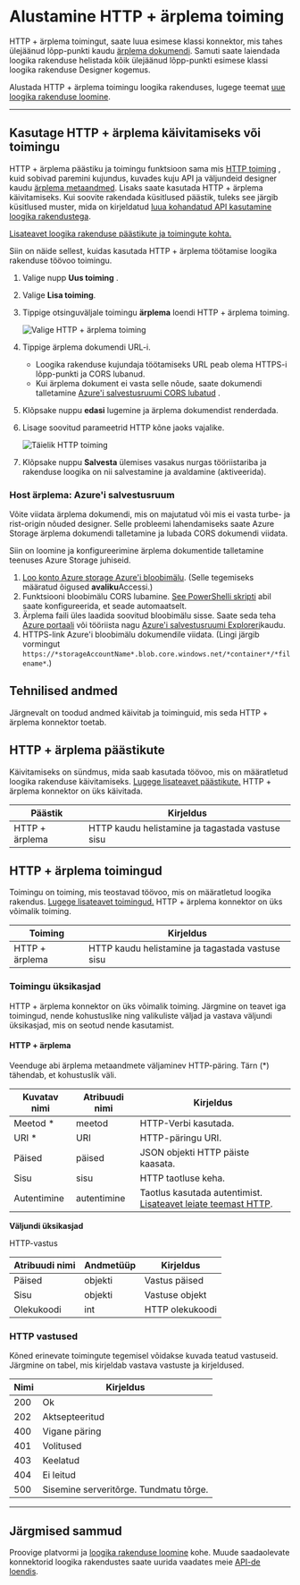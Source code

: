 
<properties
    pageTitle="Lisada HTTP + ärplema toimingu loogika rakendustes | Microsoft Azure'i"
    description="Ülevaade HTTP + ärplema toimingu ja toimingud"
    services=""
    documentationCenter=""
    authors="jeffhollan"
    manager="erikre"
    editor=""
    tags="connectors"/>

<tags
   ms.service="logic-apps"
   ms.devlang="na"
   ms.topic="article"
   ms.tgt_pltfrm="na"
   ms.workload="na"
   ms.date="07/18/2016"
   ms.author="jehollan"/>

# <a name="get-started-with-the-http--swagger-action"></a>Alustamine HTTP + ärplema toiming

HTTP + ärplema toimingut, saate luua esimese klassi konnektor, mis tahes ülejäänud lõpp-punkti kaudu [ärplema dokumendi](https://swagger.io). Samuti saate laiendada loogika rakenduse helistada kõik ülejäänud lõpp-punkti esimese klassi loogika rakenduse Designer kogemus.

Alustada HTTP + ärplema toimingu loogika rakenduses, lugege teemat [uue loogika rakenduse loomine](../app-service-logic/app-service-logic-create-a-logic-app.md).

---

## <a name="use-http--swagger-as-a-trigger-or-an-action"></a>Kasutage HTTP + ärplema käivitamiseks või toimingu

HTTP + ärplema päästiku ja toimingu funktsioon sama mis [HTTP toiming](connectors-native-http.md) , kuid sobivad paremini kujundus, kuvades kuju API ja väljundeid designer kaudu [ärplema metaandmed](https://swagger.io). Lisaks saate kasutada HTTP + ärplema käivitamiseks. Kui soovite rakendada küsitlused päästik, tuleks see järgib küsitlused muster, mida on kirjeldatud [luua kohandatud API kasutamine loogika rakendustega](../app-service-logic/app-service-logic-create-api-app.md#polling-triggers).

[Lisateavet loogika rakenduse päästikute ja toimingute kohta.](connectors-overview.md)

Siin on näide sellest, kuidas kasutada HTTP + ärplema töötamise loogika rakenduse töövoo toimingu.

1. Valige nupp **Uus toiming** .
2. Valige **Lisa toiming**.
3. Tippige otsinguväljale toimingu **ärplema** loendi HTTP + ärplema toiming.

    ![Valige HTTP + ärplema toiming](./media/connectors-native-http-swagger/using-action-1.png)

4. Tippige ärplema dokumendi URL-i.
    - Loogika rakenduse kujundaja töötamiseks URL peab olema HTTPS-i lõpp-punkti ja CORS lubanud.
    - Kui ärplema dokument ei vasta selle nõude, saate dokumendi talletamine [Azure'i salvestusruumi CORS lubatud](#hosting-swagger-from-storage) .
5. Klõpsake nuppu **edasi** lugemine ja ärplema dokumendist renderdada.
6. Lisage soovitud parameetrid HTTP kõne jaoks vajalike.

    ![Täielik HTTP toiming](./media/connectors-native-http-swagger/using-action-2.png)

1. Klõpsake nuppu **Salvesta** ülemises vasakus nurgas tööriistariba ja rakenduse loogika on nii salvestamine ja avaldamine (aktiveerida).

### <a name="host-swagger-from-azure-storage"></a>Host ärplema: Azure'i salvestusruum

Võite viidata ärplema dokumendi, mis on majutatud või mis ei vasta turbe- ja rist-origin nõuded designer. Selle probleemi lahendamiseks saate Azure Storage ärplema dokumendi talletamine ja lubada CORS dokumendi viidata.  

Siin on loomine ja konfigureerimine ärplema dokumentide talletamine teenuses Azure Storage juhiseid.

1. [Loo konto Azure storage Azure'i bloobimälu](../storage/storage-create-storage-account.md). (Selle tegemiseks määratud õigused **avaliku**Accessi.)
2. Funktsiooni bloobimälu CORS lubamine. [See PowerShelli skripti](https://github.com/logicappsio/EnableCORSAzureBlob/blob/master/EnableCORSAzureBlob.ps1) abil saate konfigureerida, et seade automaatselt.
3. Ärplema faili üles laadida soovitud bloobimälu sisse. Saate seda teha [Azure portaali](https://portal.azure.com) või tööriista nagu [Azure'i salvestusruumi Exploreri](http://storageexplorer.com/)kaudu.
1. HTTPS-link Azure'i bloobimälu dokumendile viidata. (Lingi järgib vormingut `https://*storageAccountName*.blob.core.windows.net/*container*/*filename*`.)



## <a name="technical-details"></a>Tehnilised andmed

Järgnevalt on toodud andmed käivitab ja toiminguid, mis seda HTTP + ärplema konnektor toetab.

## <a name="http--swagger-triggers"></a>HTTP + ärplema päästikute

Käivitamiseks on sündmus, mida saab kasutada töövoo, mis on määratletud loogika rakenduse käivitamiseks. [Lugege lisateavet päästikute.](connectors-overview.md) HTTP + ärplema konnektor on üks käivitada.

|Päästik|Kirjeldus|
|---|---|
|HTTP + ärplema|HTTP kaudu helistamine ja tagastada vastuse sisu|

## <a name="http--swagger-actions"></a>HTTP + ärplema toimingud

Toimingu on toiming, mis teostavad töövoo, mis on määratletud loogika rakendus. [Lugege lisateavet toimingud.](connectors-overview.md) HTTP + ärplema konnektor on üks võimalik toiming.

|Toiming|Kirjeldus|
|---|---|
|HTTP + ärplema|HTTP kaudu helistamine ja tagastada vastuse sisu|

### <a name="action-details"></a>Toimingu üksikasjad

HTTP + ärplema konnektor on üks võimalik toiming. Järgmine on teavet iga toimingud, nende kohustuslike ning valikuliste väljad ja vastava väljundi üksikasjad, mis on seotud nende kasutamist.

#### <a name="http--swagger"></a>HTTP + ärplema

Veenduge abi ärplema metaandmete väljaminev HTTP-päring.
Tärn (*) tähendab, et kohustuslik väli.

|Kuvatav nimi|Atribuudi nimi|Kirjeldus|
|---|---|---|
|Meetod *|meetod|HTTP-Verbi kasutada.|
|URI *|URI|HTTP-päringu URI.|
|Päised|päised|JSON objekti HTTP päiste kaasata.|
|Sisu|sisu|HTTP taotluse keha.|
|Autentimine|autentimine|Taotlus kasutada autentimist. [Lisateavet leiate teemast HTTP](./connectors-native-http.md#authentication).|

**Väljundi üksikasjad**

HTTP-vastus

|Atribuudi nimi|Andmetüüp|Kirjeldus|
|---|---|---|
|Päised|objekti|Vastus päised|
|Sisu|objekti|Vastuse objekt|
|Olekukoodi|int|HTTP olekukoodi|

### <a name="http-responses"></a>HTTP vastused

Kõned erinevate toimingute tegemisel võidakse kuvada teatud vastuseid. Järgmine on tabel, mis kirjeldab vastava vastuste ja kirjeldused.

|Nimi|Kirjeldus|
|---|---|
|200|Ok|
|202|Aktsepteeritud|
|400|Vigane päring|
|401|Volitused|
|403|Keelatud|
|404|Ei leitud|
|500|Sisemine serveritõrge. Tundmatu tõrge.|

---

## <a name="next-steps"></a>Järgmised sammud

Proovige platvormi ja [loogika rakenduse loomine](../app-service-logic/app-service-logic-create-a-logic-app.md) kohe. Muude saadaolevate konnektorid loogika rakendustes saate uurida vaadates meie [API-de loendis](apis-list.md).

